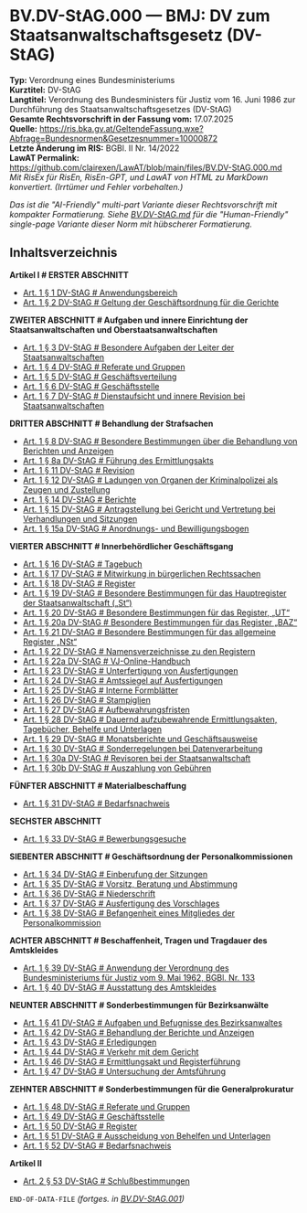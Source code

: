 # BV.DV-StAG.000 — BMJ: DV zum Staatsanwaltschaftsgesetz (DV-StAG)
**Typ:** Verordnung eines Bundesministeriums  
**Kurztitel:** DV-StAG  
**Langtitel:** Verordnung des Bundesministers für Justiz vom 16. Juni 1986 zur Durchführung des Staatsanwaltschaftsgesetzes (DV-StAG)  
**Gesamte Rechtsvorschrift in der Fassung vom:** 17.07.2025  
**Quelle:** https://ris.bka.gv.at/GeltendeFassung.wxe?Abfrage=Bundesnormen&Gesetzesnummer=10000872  
**Letzte Änderung im RIS:** BGBl. II Nr. 14/2022  
**LawAT Permalink:** https://github.com/clairexen/LawAT/blob/main/files/BV.DV-StAG.000.md  
*Mit RisEx für RisEn, RisEn-GPT, und LawAT von HTML zu MarkDown konvertiert. (Irrtümer und Fehler vorbehalten.)*

*Das ist die "AI-Friendly" multi-part Variante dieser Rechtsvorschrift mit kompakter Formatierung. Siehe [BV.DV-StAG.md](BV.DV-StAG.md) für die "Human-Friendly" single-page Variante dieser Norm mit hübscherer Formatierung.*

## Inhaltsverzeichnis

**Artikel I # ERSTER ABSCHNITT**  
* [Art. 1 § 1 DV-StAG # Anwendungsbereich](BV.DV-StAG.001.md#art-1--1-dv-stag--anwendungsbereich)  
* [Art. 1 § 2 DV-StAG # Geltung der Geschäftsordnung für die Gerichte](BV.DV-StAG.001.md#art-1--2-dv-stag--geltung-der-geschäftsordnung-für-die-gerichte)

**ZWEITER ABSCHNITT # Aufgaben und innere Einrichtung der Staatsanwaltschaften und Oberstaatsanwaltschaften**  
* [Art. 1 § 3 DV-StAG # Besondere Aufgaben der Leiter der Staatsanwaltschaften](BV.DV-StAG.001.md#art-1--3-dv-stag--besondere-aufgaben-der-leiter-der-staatsanwaltschaften)  
* [Art. 1 § 4 DV-StAG # Referate und Gruppen](BV.DV-StAG.001.md#art-1--4-dv-stag--referate-und-gruppen)  
* [Art. 1 § 5 DV-StAG # Geschäftsverteilung](BV.DV-StAG.001.md#art-1--5-dv-stag--geschäftsverteilung)  
* [Art. 1 § 6 DV-StAG # Geschäftsstelle](BV.DV-StAG.001.md#art-1--6-dv-stag--geschäftsstelle)  
* [Art. 1 § 7 DV-StAG # Dienstaufsicht und innere Revision bei Staatsanwaltschaften](BV.DV-StAG.001.md#art-1--7-dv-stag--dienstaufsicht-und-innere-revision-bei-staatsanwaltschaften)

**DRITTER ABSCHNITT # Behandlung der Strafsachen**  
* [Art. 1 § 8 DV-StAG # Besondere Bestimmungen über die Behandlung von Berichten und Anzeigen](BV.DV-StAG.001.md#art-1--8-dv-stag--besondere-bestimmungen-über-die-behandlung-von-berichten-und-anzeigen)  
* [Art. 1 § 8a DV-StAG # Führung des Ermittlungsakts](BV.DV-StAG.001.md#art-1--8a-dv-stag--führung-des-ermittlungsakts)  
* [Art. 1 § 11 DV-StAG # Revision](BV.DV-StAG.001.md#art-1--11-dv-stag--revision)  
* [Art. 1 § 12 DV-StAG # Ladungen von Organen der Kriminalpolizei als Zeugen und Zustellung](BV.DV-StAG.001.md#art-1--12-dv-stag--ladungen-von-organen-der-kriminalpolizei-als-zeugen-und-zustellung)  
* [Art. 1 § 14 DV-StAG # Berichte](BV.DV-StAG.001.md#art-1--14-dv-stag--berichte)  
* [Art. 1 § 15 DV-StAG # Antragstellung bei Gericht und Vertretung bei Verhandlungen und Sitzungen](BV.DV-StAG.001.md#art-1--15-dv-stag--antragstellung-bei-gericht-und-vertretung-bei-verhandlungen-und-sitzungen)  
* [Art. 1 § 15a DV-StAG # Anordnungs- und Bewilligungsbogen](BV.DV-StAG.001.md#art-1--15a-dv-stag--anordnungs--und-bewilligungsbogen)

**VIERTER ABSCHNITT # Innerbehördlicher Geschäftsgang**  
* [Art. 1 § 16 DV-StAG # Tagebuch](BV.DV-StAG.002.md#art-1--16-dv-stag--tagebuch)  
* [Art. 1 § 17 DV-StAG # Mitwirkung in bürgerlichen Rechtssachen](BV.DV-StAG.002.md#art-1--17-dv-stag--mitwirkung-in-bürgerlichen-rechtssachen)  
* [Art. 1 § 18 DV-StAG # Register](BV.DV-StAG.002.md#art-1--18-dv-stag--register)  
* [Art. 1 § 19 DV-StAG # Besondere Bestimmungen für das Hauptregister der Staatsanwaltschaft („St“)](BV.DV-StAG.002.md#art-1--19-dv-stag--besondere-bestimmungen-für-das-hauptregister-der-staatsanwaltschaft-st)  
* [Art. 1 § 20 DV-StAG # Besondere Bestimmungen für das Register, „UT“](BV.DV-StAG.002.md#art-1--20-dv-stag--besondere-bestimmungen-für-das-register-ut)  
* [Art. 1 § 20a DV-StAG # Besondere Bestimmungen für das Register „BAZ“](BV.DV-StAG.002.md#art-1--20a-dv-stag--besondere-bestimmungen-für-das-register-baz)  
* [Art. 1 § 21 DV-StAG # Besondere Bestimmungen für das allgemeine Register „NSt“](BV.DV-StAG.002.md#art-1--21-dv-stag--besondere-bestimmungen-für-das-allgemeine-register-nst)  
* [Art. 1 § 22 DV-StAG # Namensverzeichnisse zu den Registern](BV.DV-StAG.002.md#art-1--22-dv-stag--namensverzeichnisse-zu-den-registern)  
* [Art. 1 § 22a DV-StAG # VJ-Online-Handbuch](BV.DV-StAG.002.md#art-1--22a-dv-stag--vj-online-handbuch)  
* [Art. 1 § 23 DV-StAG # Unterfertigung von Ausfertigungen](BV.DV-StAG.002.md#art-1--23-dv-stag--unterfertigung-von-ausfertigungen)  
* [Art. 1 § 24 DV-StAG # Amtssiegel auf Ausfertigungen](BV.DV-StAG.002.md#art-1--24-dv-stag--amtssiegel-auf-ausfertigungen)  
* [Art. 1 § 25 DV-StAG # Interne Formblätter](BV.DV-StAG.002.md#art-1--25-dv-stag--interne-formblätter)  
* [Art. 1 § 26 DV-StAG # Stampiglien](BV.DV-StAG.002.md#art-1--26-dv-stag--stampiglien)  
* [Art. 1 § 27 DV-StAG # Aufbewahrungsfristen](BV.DV-StAG.002.md#art-1--27-dv-stag--aufbewahrungsfristen)  
* [Art. 1 § 28 DV-StAG # Dauernd aufzubewahrende Ermittlungsakten, Tagebücher, Behelfe und Unterlagen](BV.DV-StAG.002.md#art-1--28-dv-stag--dauernd-aufzubewahrende-ermittlungsakten-tagebücher-behelfe-und-unterlagen)  
* [Art. 1 § 29 DV-StAG # Monatsberichte und Geschäftsausweise](BV.DV-StAG.002.md#art-1--29-dv-stag--monatsberichte-und-geschäftsausweise)  
* [Art. 1 § 30 DV-StAG # Sonderregelungen bei Datenverarbeitung](BV.DV-StAG.002.md#art-1--30-dv-stag--sonderregelungen-bei-datenverarbeitung)  
* [Art. 1 § 30a DV-StAG # Revisoren bei der Staatsanwaltschaft](BV.DV-StAG.002.md#art-1--30a-dv-stag--revisoren-bei-der-staatsanwaltschaft)  
* [Art. 1 § 30b DV-StAG # Auszahlung von Gebühren](BV.DV-StAG.002.md#art-1--30b-dv-stag--auszahlung-von-gebühren)

**FÜNFTER ABSCHNITT # Materialbeschaffung**  
* [Art. 1 § 31 DV-StAG # Bedarfsnachweis](BV.DV-StAG.002.md#art-1--31-dv-stag--bedarfsnachweis)

**SECHSTER ABSCHNITT**  
* [Art. 1 § 33 DV-StAG # Bewerbungsgesuche](BV.DV-StAG.002.md#art-1--33-dv-stag--bewerbungsgesuche)

**SIEBENTER ABSCHNITT # Geschäftsordnung der Personalkommissionen**  
* [Art. 1 § 34 DV-StAG # Einberufung der Sitzungen](BV.DV-StAG.002.md#art-1--34-dv-stag--einberufung-der-sitzungen)  
* [Art. 1 § 35 DV-StAG # Vorsitz, Beratung und Abstimmung](BV.DV-StAG.002.md#art-1--35-dv-stag--vorsitz-beratung-und-abstimmung)  
* [Art. 1 § 36 DV-StAG # Niederschrift](BV.DV-StAG.002.md#art-1--36-dv-stag--niederschrift)  
* [Art. 1 § 37 DV-StAG # Ausfertigung des Vorschlages](BV.DV-StAG.002.md#art-1--37-dv-stag--ausfertigung-des-vorschlages)  
* [Art. 1 § 38 DV-StAG # Befangenheit eines Mitgliedes der Personalkommission](BV.DV-StAG.002.md#art-1--38-dv-stag--befangenheit-eines-mitgliedes-der-personalkommission)

**ACHTER ABSCHNITT # Beschaffenheit, Tragen und Tragdauer des Amtskleides**  
* [Art. 1 § 39 DV-StAG # Anwendung der Verordnung des Bundesministeriums für Justiz vom 9. Mai 1962, BGBl. Nr. 133](BV.DV-StAG.002.md#art-1--39-dv-stag--anwendung-der-verordnung-des-bundesministeriums-für-justiz-vom-9-mai-1962-bgbl-nr-133)  
* [Art. 1 § 40 DV-StAG # Ausstattung des Amtskleides](BV.DV-StAG.002.md#art-1--40-dv-stag--ausstattung-des-amtskleides)

**NEUNTER ABSCHNITT # Sonderbestimmungen für Bezirksanwälte**  
* [Art. 1 § 41 DV-StAG # Aufgaben und Befugnisse des Bezirksanwaltes](BV.DV-StAG.003.md#art-1--41-dv-stag--aufgaben-und-befugnisse-des-bezirksanwaltes)  
* [Art. 1 § 42 DV-StAG # Behandlung der Berichte und Anzeigen](BV.DV-StAG.003.md#art-1--42-dv-stag--behandlung-der-berichte-und-anzeigen)  
* [Art. 1 § 43 DV-StAG # Erledigungen](BV.DV-StAG.003.md#art-1--43-dv-stag--erledigungen)  
* [Art. 1 § 44 DV-StAG # Verkehr mit dem Gericht](BV.DV-StAG.003.md#art-1--44-dv-stag--verkehr-mit-dem-gericht)  
* [Art. 1 § 46 DV-StAG # Ermittlungsakt und Registerführung](BV.DV-StAG.003.md#art-1--46-dv-stag--ermittlungsakt-und-registerführung)  
* [Art. 1 § 47 DV-StAG # Untersuchung der Amtsführung](BV.DV-StAG.003.md#art-1--47-dv-stag--untersuchung-der-amtsführung)

**ZEHNTER ABSCHNITT # Sonderbestimmungen für die Generalprokuratur**  
* [Art. 1 § 48 DV-StAG # Referate und Gruppen](BV.DV-StAG.003.md#art-1--48-dv-stag--referate-und-gruppen)  
* [Art. 1 § 49 DV-StAG # Geschäftsstelle](BV.DV-StAG.003.md#art-1--49-dv-stag--geschäftsstelle)  
* [Art. 1 § 50 DV-StAG # Register](BV.DV-StAG.003.md#art-1--50-dv-stag--register)  
* [Art. 1 § 51 DV-StAG # Ausscheidung von Behelfen und Unterlagen](BV.DV-StAG.003.md#art-1--51-dv-stag--ausscheidung-von-behelfen-und-unterlagen)  
* [Art. 1 § 52 DV-StAG # Bedarfsnachweis](BV.DV-StAG.003.md#art-1--52-dv-stag--bedarfsnachweis)

**Artikel II**  
* [Art. 2 § 53 DV-StAG # Schlußbestimmungen](BV.DV-StAG.003.md#art-2--53-dv-stag--schlußbestimmungen)

`END-OF-DATA-FILE` *(fortges. in [BV.DV-StAG.001](BV.DV-StAG.001.md))*
